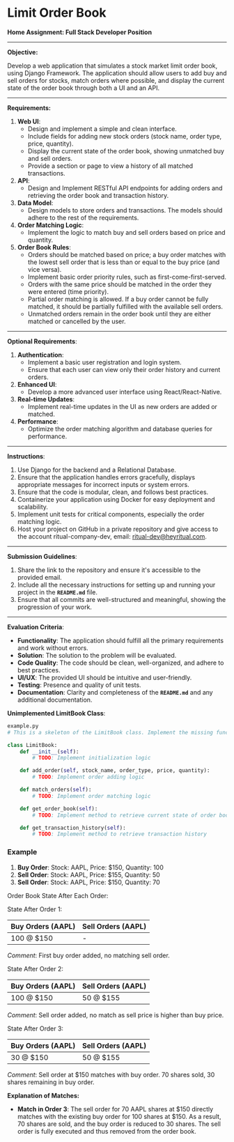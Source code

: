 # Limit Order Book

**Home Assignment: Full Stack Developer Position**

---

**Objective:**

Develop a web application that simulates a stock market limit order book, using Django Framework. The application should allow users to add buy and sell orders for stocks, match orders where possible, and display the current state of the order book through both a UI and an API.

---

**Requirements:**

1. **Web UI**:
    - Design and implement a simple and clean interface.
    - Include fields for adding new stock orders (stock name, order type, price, quantity).
    - Display the current state of the order book, showing unmatched buy and sell orders.
    - Provide a section or page to view a history of all matched transactions.
2. **API**:
    - Design and Implement RESTful API endpoints for adding orders and retrieving the order book and transaction history.
3. **Data Model**:
    - Design models to store orders and transactions. The models should adhere to the rest of the requirements.
4. **Order Matching Logic**:
    - Implement the logic to match buy and sell orders based on price and quantity.
5. **Order Book Rules**:
    - Orders should be matched based on price; a buy order matches with the lowest sell order that is less than or equal to the buy price (and vice versa).
    - Implement basic order priority rules, such as first-come-first-served.
    - Orders with the same price should be matched in the order they were entered (time priority).
    - Partial order matching is allowed. If a buy order cannot be fully matched, it should be partially fulfilled with the available sell orders.
    - Unmatched orders remain in the order book until they are either matched or cancelled by the user.

---

**Optional Requirements**:

1. **Authentication**:
    - Implement a basic user registration and login system.
    - Ensure that each user can view only their order history and current orders.
2. **Enhanced UI**:
    - Develop a more advanced user interface using React/React-Native.
3. **Real-time Updates**:
    - Implement real-time updates in the UI as new orders are added or matched.
4. **Performance**:
    - Optimize the order matching algorithm and database queries for performance.

---

**Instructions**:

1. Use Django for the backend and a Relational Database.
2. Ensure that the application handles errors gracefully, displays appropriate messages for incorrect inputs or system errors.
3. Ensure that the code is modular, clean, and follows best practices.
4. Containerize your application using Docker for easy deployment and scalability.
5. Implement unit tests for critical components, especially the order matching logic.
6. Host your project on GitHub in a private repository and give access to the account ritual-company-dev, email: [ritual-dev@heyritual.com](mailto:ritual-dev@heyritual.com).

---

**Submission Guidelines**:

1. Share the link to the repository and ensure it's accessible to the provided email.
2. Include all the necessary instructions for setting up and running your project in the **`README.md`** file.
3. Ensure that all commits are well-structured and meaningful, showing the progression of your work.

---

**Evaluation Criteria**:

- **Functionality**: The application should fulfill all the primary requirements and work without errors.
- **Solution**: The solution to the problem will be evaluated.
- **Code Quality**: The code should be clean, well-organized, and adhere to best practices.
- **UI/UX**: The provided UI should be intuitive and user-friendly.
- **Testing**: Presence and quality of unit tests.
- **Documentation**: Clarity and completeness of the **`README.md`** and any additional documentation.

**Unimplemented LimitBook Class**:

```python
example.py
# This is a skeleton of the LimitBook class. Implement the missing functionalities. You can add more functions. Names are not critical - focus on functionality.

class LimitBook:
    def __init__(self):
        # TODO: Implement initialization logic

    def add_order(self, stock_name, order_type, price, quantity):
        # TODO: Implement order adding logic

    def match_orders(self):
        # TODO: Implement order matching logic

    def get_order_book(self):
        # TODO: Implement method to retrieve current state of order book

    def get_transaction_history(self):
        # TODO: Implement method to retrieve transaction history

```

### **Example**

1. **Buy Order**: Stock: AAPL, Price: $150, Quantity: 100
2. **Sell Order**: Stock: AAPL, Price: $155, Quantity: 50
3. **Sell Order**: Stock: AAPL, Price: $150, Quantity: 70

Order Book State After Each Order:

State After Order 1:

| Buy Orders (AAPL) | Sell Orders (AAPL) |
| --- | --- |
| 100 @ $150 | - |

*Comment*: First buy order added, no matching sell order.

State After Order 2:

| Buy Orders (AAPL) | Sell Orders (AAPL) |
| --- | --- |
| 100 @ $150 | 50 @ $155 |

*Comment*: Sell order added, no match as sell price is higher than buy price.

State After Order 3:

| Buy Orders (AAPL) | Sell Orders (AAPL) |
| --- | --- |
| 30 @ $150 | 50 @ $155 |

*Comment*: Sell order at $150 matches with buy order. 70 shares sold, 30 shares remaining in buy order.

**Explanation of Matches:**

- **Match in Order 3**: The sell order for 70 AAPL shares at $150 directly matches with the existing buy order for 100 shares at $150. As a result, 70 shares are sold, and the buy order is reduced to 30 shares. The sell order is fully executed and thus removed from the order book.
